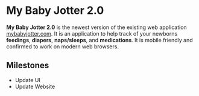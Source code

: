 # My Baby Jotter 2.0
**My Baby Jotter 2.0** is the newest version of the existing web application [mybabyjotter.com](http://www.mybabyjotter.com). It is an application to help track of your newborns **feedings**, **diapers**, **naps/sleeps**, and **medications**. It is mobile friendly and confirmed to work on modern web browsers.

## Milestones
* Update UI
* Update Website